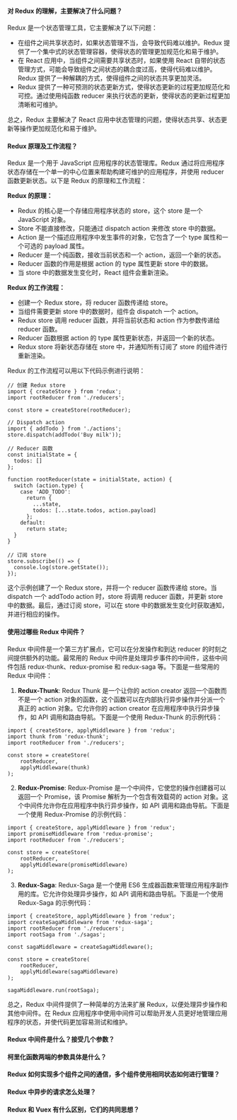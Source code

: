 <!--
 * @Author: Shu Binqi
 * @Date: 2023-02-24 21:06:54
 * @LastEditors: Shu Binqi
 * @LastEditTime: 2023-03-03 03:24:48
 * @Description: Redux 面试题（9题）
 * @Version: 1.0.0
 * @FilePath: \interviewQuestions\React\Redux.md
-->

#### 对 Redux 的理解，主要解决了什么问题？

Redux 是一个状态管理工具，它主要解决了以下问题：

- 在组件之间共享状态时，如果状态管理不当，会导致代码难以维护。Redux 提供了一个集中式的状态管理容器，使得状态的管理更加规范化和易于维护。
- 在 React 应用中，当组件之间需要共享状态时，如果使用 React 自带的状态管理方式，可能会导致组件之间状态的耦合度过高，使得代码难以维护。Redux 提供了一种解耦的方式，使得组件之间的状态共享更加灵活。
- Redux 提供了一种可预测的状态更新方式，使得状态更新的过程更加规范化和可控。通过使用纯函数 reducer 来执行状态的更新，使得状态的更新过程更加清晰和可维护。

总之，Redux 主要解决了 React 应用中状态管理的问题，使得状态共享、状态更新等操作更加规范化和易于维护。

#### Redux 原理及工作流程？

Redux 是一个用于 JavaScript 应用程序的状态管理库。Redux 通过将应用程序状态存储在一个单一的中心位置来帮助构建可维护的应用程序，并使用 reducer 函数更新状态。以下是 Redux 的原理和工作流程：

**Redux 的原理：**

- Redux 的核心是一个存储应用程序状态的 store，这个 store 是一个 JavaScript 对象。
- Store 不能直接修改，只能通过 dispatch action 来修改 store 中的数据。
- Action 是一个描述应用程序中发生事件的对象，它包含了一个 type 属性和一个可选的 payload 属性。
- Reducer 是一个纯函数，接收当前状态和一个 action，返回一个新的状态。
- Reducer 函数的作用是根据 action 的 type 属性更新 store 中的数据。
- 当 store 中的数据发生变化时，React 组件会重新渲染。

**Redux 的工作流程：**

- 创建一个 Redux store，将 reducer 函数传递给 store。
- 当组件需要更新 store 中的数据时，组件会 dispatch 一个 action。
- Redux store 调用 reducer 函数，并将当前状态和 action 作为参数传递给 reducer 函数。
- Reducer 函数根据 action 的 type 属性更新状态，并返回一个新的状态。
- Redux store 将新状态存储在 store 中，并通知所有订阅了 store 的组件进行重新渲染。

Redux 的工作流程可以用以下代码示例进行说明：

```
// 创建 Redux store
import { createStore } from 'redux';
import rootReducer from './reducers';

const store = createStore(rootReducer);

// Dispatch action
import { addTodo } from './actions';
store.dispatch(addTodo('Buy milk'));

// Reducer 函数
const initialState = {
  todos: []
};

function rootReducer(state = initialState, action) {
  switch (action.type) {
    case 'ADD_TODO':
      return {
        ...state,
        todos: [...state.todos, action.payload]
      };
    default:
      return state;
  }
}

// 订阅 store
store.subscribe(() => {
  console.log(store.getState());
});
```

这个示例创建了一个 Redux store，并将一个 reducer 函数传递给 store。当 dispatch 一个 addTodo action 时，store 将调用 reducer 函数，并更新 store 中的数据。最后，通过订阅 store，可以在 store 中的数据发生变化时获取通知，并进行相应的操作。

#### 使用过哪些 Redux 中间件？

Redux 中间件是一个第三方扩展点，它可以在分发操作和到达 reducer 的时刻之间提供额外的功能。最常用的 Redux 中间件是处理异步事件的中间件，这些中间件包括 redux-thunk、redux-promise 和 redux-saga 等。下面是一些常用的 Redux 中间件：

1. **Redux-Thunk**: Redux Thunk 是一个让你的 action creator 返回一个函数而不是一个 action 对象的函数，这个函数可以在内部执行异步操作并分派一个真正的 action 对象。它允许你的 action creator 在应用程序中执行异步操作，如 API 调用和路由导航。下面是一个使用 Redux-Thunk 的示例代码：

```
import { createStore, applyMiddleware } from 'redux';
import thunk from 'redux-thunk';
import rootReducer from './reducers';

const store = createStore(
    rootReducer,
    applyMiddleware(thunk)
);
```

2. **Redux-Promise**: Redux-Promise 是一个中间件，它使您的操作创建器可以返回一个 Promise，该 Promise 解析为一个包含有效载荷的 action 对象。这个中间件允许你在应用程序中执行异步操作，如 API 调用和路由导航。下面是一个使用 Redux-Promise 的示例代码：

```
import { createStore, applyMiddleware } from 'redux';
import promiseMiddleware from 'redux-promise';
import rootReducer from './reducers';

const store = createStore(
    rootReducer,
    applyMiddleware(promiseMiddleware)
);
```

3. **Redux-Saga**: Redux-Saga 是一个使用 ES6 生成器函数来管理应用程序副作用的库。它允许你处理异步操作，如 API 调用和路由导航。下面是一个使用 Redux-Saga 的示例代码：

```
import { createStore, applyMiddleware } from 'redux';
import createSagaMiddleware from 'redux-saga';
import rootReducer from './reducers';
import rootSaga from './sagas';

const sagaMiddleware = createSagaMiddleware();

const store = createStore(
    rootReducer,
    applyMiddleware(sagaMiddleware)
);

sagaMiddleware.run(rootSaga);
```

总之，Redux 中间件提供了一种简单的方法来扩展 Redux，以便处理异步操作和其他中间件。在 Redux 应用程序中使用中间件可以帮助开发人员更好地管理应用程序的状态，并使代码更加容易测试和维护。

#### Redux 中间件是什么？接受几个参数？

#### 柯里化函数两端的参数具体是什么？

#### Redux 如何实现多个组件之间的通信，多个组件使用相同状态如何进行管理？

#### Redux 中异步的请求怎么处理？

#### Redux 和 Vuex 有什么区别，它们的共同思想？
